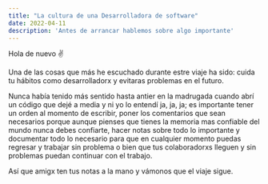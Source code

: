 ```yaml
---
title: "La cultura de una Desarrolladora de software"
date: 2022-04-11
description: 'Antes de arrancar hablemos sobre algo importante'
---
```


Hola de nuevo ✌

Una de las cosas que más he escuchado durante estre viaje ha sido: cuida tu hábitos como desarrolladorx y evitaras problemas en el futuro.

Nunca había tenido más sentido hasta antier en la madrugada cuando abrí un código que dejé a media y ni yo lo entendí ja, ja, ja; es importante tener un orden al momento de escribir, poner los comentarios que sean necesarios porque aunque pienses que tienes la memoria mas confiable del mundo nunca debes confiarte, hacer notas sobre todo lo importante y documentar todo lo necesario para que en cualquier momento puedas regresar y trabajar sin problema o bien que tus colaboradorxs lleguen y sin problemas puedan continuar con el trabajo.

Así que amigx ten tus notas a la mano y vámonos que el viaje sigue.
